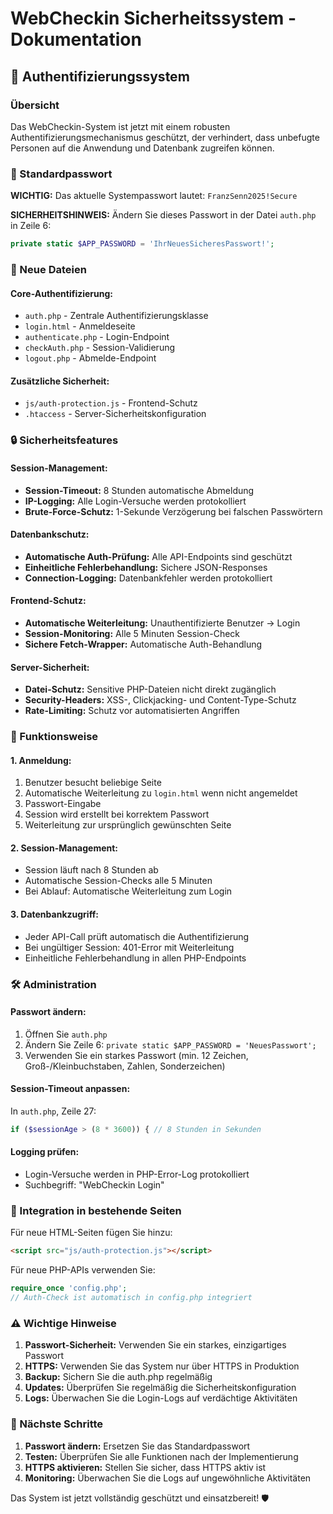 # WebCheckin Sicherheitssystem - Dokumentation

## 🔐 Authentifizierungssystem

### Übersicht

Das WebCheckin-System ist jetzt mit einem robusten Authentifizierungsmechanismus geschützt, der verhindert, dass unbefugte Personen auf die Anwendung und Datenbank zugreifen können.

### 🔑 Standardpasswort

**WICHTIG:** Das aktuelle Systempasswort lautet: `FranzSenn2025!Secure`

**SICHERHEITSHINWEIS:** Ändern Sie dieses Passwort in der Datei `auth.php` in Zeile 6:

```php
private static $APP_PASSWORD = 'IhrNeuesSicheresPasswort!';
```

### 📁 Neue Dateien

#### Core-Authentifizierung:

- `auth.php` - Zentrale Authentifizierungsklasse
- `login.html` - Anmeldeseite
- `authenticate.php` - Login-Endpoint
- `checkAuth.php` - Session-Validierung
- `logout.php` - Abmelde-Endpoint

#### Zusätzliche Sicherheit:

- `js/auth-protection.js` - Frontend-Schutz
- `.htaccess` - Server-Sicherheitskonfiguration

### 🔒 Sicherheitsfeatures

#### Session-Management:

- **Session-Timeout:** 8 Stunden automatische Abmeldung
- **IP-Logging:** Alle Login-Versuche werden protokolliert
- **Brute-Force-Schutz:** 1-Sekunde Verzögerung bei falschen Passwörtern

#### Datenbankschutz:

- **Automatische Auth-Prüfung:** Alle API-Endpoints sind geschützt
- **Einheitliche Fehlerbehandlung:** Sichere JSON-Responses
- **Connection-Logging:** Datenbankfehler werden protokolliert

#### Frontend-Schutz:

- **Automatische Weiterleitung:** Unauthentifizierte Benutzer → Login
- **Session-Monitoring:** Alle 5 Minuten Session-Check
- **Sichere Fetch-Wrapper:** Automatische Auth-Behandlung

#### Server-Sicherheit:

- **Datei-Schutz:** Sensitive PHP-Dateien nicht direkt zugänglich
- **Security-Headers:** XSS-, Clickjacking- und Content-Type-Schutz
- **Rate-Limiting:** Schutz vor automatisierten Angriffen

### 🚀 Funktionsweise

#### 1. Anmeldung:

1. Benutzer besucht beliebige Seite
2. Automatische Weiterleitung zu `login.html` wenn nicht angemeldet
3. Passwort-Eingabe
4. Session wird erstellt bei korrektem Passwort
5. Weiterleitung zur ursprünglich gewünschten Seite

#### 2. Session-Management:

- Session läuft nach 8 Stunden ab
- Automatische Session-Checks alle 5 Minuten
- Bei Ablauf: Automatische Weiterleitung zum Login

#### 3. Datenbankzugriff:

- Jeder API-Call prüft automatisch die Authentifizierung
- Bei ungültiger Session: 401-Error mit Weiterleitung
- Einheitliche Fehlerbehandlung in allen PHP-Endpoints

### 🛠️ Administration

#### Passwort ändern:

1. Öffnen Sie `auth.php`
2. Ändern Sie Zeile 6: `private static $APP_PASSWORD = 'NeuesPasswort';`
3. Verwenden Sie ein starkes Passwort (min. 12 Zeichen, Groß-/Kleinbuchstaben, Zahlen, Sonderzeichen)

#### Session-Timeout anpassen:

In `auth.php`, Zeile 27:

```php
if ($sessionAge > (8 * 3600)) { // 8 Stunden in Sekunden
```

#### Logging prüfen:

- Login-Versuche werden in PHP-Error-Log protokolliert
- Suchbegriff: "WebCheckin Login"

### 🔧 Integration in bestehende Seiten

Für neue HTML-Seiten fügen Sie hinzu:

```html
<script src="js/auth-protection.js"></script>
```

Für neue PHP-APIs verwenden Sie:

```php
require_once 'config.php';
// Auth-Check ist automatisch in config.php integriert
```

### ⚠️ Wichtige Hinweise

1. **Passwort-Sicherheit:** Verwenden Sie ein starkes, einzigartiges Passwort
2. **HTTPS:** Verwenden Sie das System nur über HTTPS in Produktion
3. **Backup:** Sichern Sie die auth.php regelmäßig
4. **Updates:** Überprüfen Sie regelmäßig die Sicherheitskonfiguration
5. **Logs:** Überwachen Sie die Login-Logs auf verdächtige Aktivitäten

### 🎯 Nächste Schritte

1. **Passwort ändern:** Ersetzen Sie das Standardpasswort
2. **Testen:** Überprüfen Sie alle Funktionen nach der Implementierung
3. **HTTPS aktivieren:** Stellen Sie sicher, dass HTTPS aktiv ist
4. **Monitoring:** Überwachen Sie die Logs auf ungewöhnliche Aktivitäten

Das System ist jetzt vollständig geschützt und einsatzbereit! 🛡️
